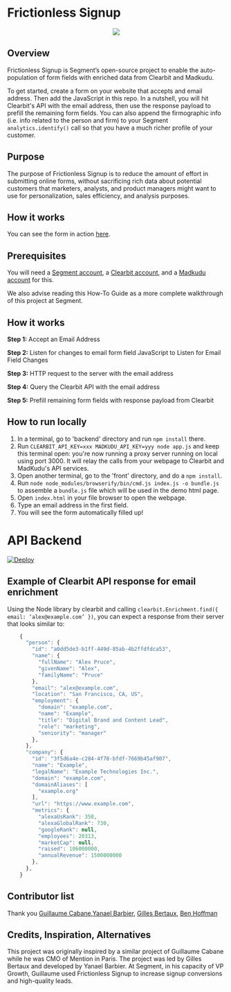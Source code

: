 # Frictionless Signup
<p style="text-align:center"><img src="http://g.recordit.co/bvOrncPN5n.gif"></p>

## Overview
Frictionless Signup is Segment’s open-source project to enable the auto-population of form fields with enriched data from Clearbit and Madkudu.

To get started, create a form on your website that accepts and email address.  Then add the JavaScript in this repo.  In a nutshell, you will hit Clearbit's API with the email address, then use the response payload to prefill the remaining form fields.  You can also append the firmographic info (i.e. info related to the person and firm) to your Segment `analytics.identify()` call so that you have a much richer profile of your customer.

## Purpose
The purpose of Frictionless Signup is to reduce the amount of effort in submitting online forms, without sacrificing rich data about potential customers that marketers, analysts, and product managers might want to use for personalization, sales efficiency, and analysis purposes.

## How it works
You can see the form in action [here](#).

## Prerequisites
You will need a [Segment account](https://segment.com/signup), a [Clearbit account](https://dashboard.clearbit.com/signup), and a [Madkudu account](app.madkudu.com/signup?plan=frictionless) for this.

We also advise reading this How-To Guide as a more complete walkthrough of this project at Segment.

## How it works
**Step 1:** Accept an Email Address

**Step 2:** Listen for changes to email form field JavaScript to Listen for Email Field Changes

**Step 3:** HTTP request to the server with the email address

**Step 4:** Query the Clearbit API with the email address

**Step 5:** Prefill remaining form fields with response payload from Clearbit

## How to run locally
1. In a terminal, go to 'backend' directory and run `npm install` there.
2. Run `CLEARBIT_API_KEY=xxx MADKUDU_API_KEY=yyy node app.js` and keep this terminal open: you're now running a proxy server running on local using port 3000. It will relay the calls from your webpage to Clearbit and MadKudu's API services.
3. Open another terminal, go to the 'front' directory, and do a `npm install`.
4. Run `node node_modules/browserify/bin/cmd.js index.js -o bundle.js` to assemble a `bundle.js` file which will be used in the demo html page.
5. Open `index.html` in your file browser to open the webpage.
6. Type an email address in the first field.
7. You will see the form automatically filled up!

# API Backend

[![Deploy](https://www.herokucdn.com/deploy/button.svg)](https://heroku.com/deploy)


## Example of Clearbit API response for email enrichment
Using the Node library by clearbit and calling `clearbit.Enrichment.find({ email: ‘alex@example.com’ })`, you can expect a response from their server that looks similar to:
```js
    {
      "person": {
        "id": "a0dd5de3-b1ff-449d-85ab-4b2ffdfdca53",
        "name": {
          "fullName": "Alex Pruce",
          "givenName": "Alex",
          "familyName": "Pruce"
        },
        "email": "alex@example.com",
        "location": "San Francisco, CA, US",
        "employment": {
          "domain": "example.com",
          "name": "Example",
          "title": "Digital Brand and Content Lead",
          "role": "marketing",
          "seniority": "manager"
        },
      },
      "company": {
        "id": "3f5d6a4e-c284-4f78-bfdf-7669b45af907",
        "name": "Example",
        "legalName": "Example Technologies Inc.",
        "domain": "example.com",
        "domainAliases": [
          "example.org"
        ],
        "url": "https://www.example.com",
        "metrics": {
          "alexaUsRank": 358,
          "alexaGlobalRank": 730,
          "googleRank": null,
          "employees": 20313,
          "marketCap": null,
          "raised": 106000000,
          "annualRevenue": 1500000000
        },
      },
    }
```


## Contributor list
Thank you  [Guillaume Cabane](https://github.com/guillaumecabane),[Yanael Barbier](https://github.com/st3w4r), [Gilles Bertaux](https://github.com/gillesbertaux), [Ben Hoffman](https://github.com/benjaminhoffman)

## Credits, Inspiration, Alternatives
This project was originally inspired by a similar project of Guillaume Cabane while he was CMO of Mention in Paris. The project was led by Gilles Bertaux and developed by Yanael Barbier. At Segment, in his capacity of VP Growth, Guillaume used Frictionless Signup to increase signup conversions and high-quality leads.  
